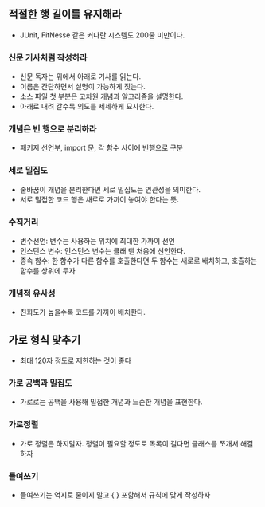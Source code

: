 ## 적절한 행 길이를 유지해라
- JUnit, FitNesse 같은 커다란 시스템도 200줄 미만이다.

### 신문 기사처럼 작성하라
- 신문 독자는 위에서 아래로 기사를 읽는다. 
- 이름은 간단하면서 설명이 가능하게 짓는다.
- 소스 파일 첫 부분은 고차원 개념과 알고리즘을 설명한다.
- 아래로 내려 갈수록 의도를 세세하게 묘사한다.

### 개념은 빈 행으로 분리하라
- 패키지 선언부, import 문, 각 함수 사이에 빈행으로 구분

### 세로 밀집도
- 줄바꿈이 개념을 분리한다면 세로 밀집도는 연관성을 의미한다.
- 서로 밀접한 코드 행은 새로로 가까이 놓여야 한다는 뜻.

### 수직거리
- 변수선언: 변수는 사용하는 위치에 최대한 가까이 선언
- 인스턴스 변수: 인스턴스 변수는 클래 맨 처음에 선언한다.
- 종속 함수: 한 함수가 다른 함수를 호출한다면 두 함수는 새로로 배치하고, 호출하는 함수를 상위에 두자

### 개념적 유사성
- 친화도가 높을수록 코드를 가까이 배치한다.

## 가로 형식 맞추기
- 최대 120자 정도로 제한하는 것이 좋다

### 가로 공백과 밀집도
- 가로로는 공백을 사용해 밀접한 개념과 느슨한 개념을 표현한다.

### 가로정렬
- 가로 정렬은 하지말자. 정렬이 필요할 정도로 목록이 길다면 클래스를 쪼개서 해결하자

### 들여쓰기
- 들여쓰기는 억지로 줄이지 말고 { } 포함해서 규칙에 맞게 작성하자

